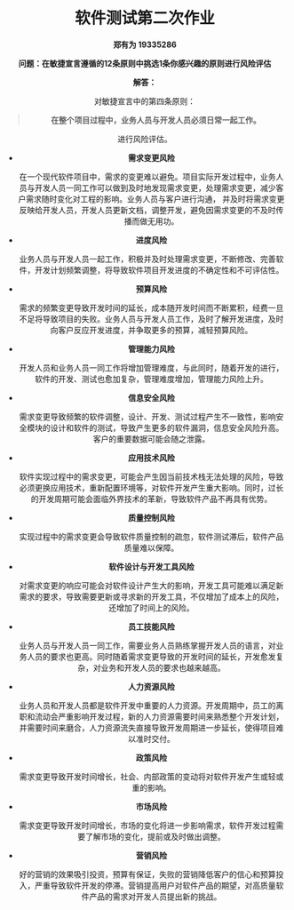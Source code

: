 <center><h1>
    软件测试第二次作业
    </h1></cenetr>
<center><b>郑有为 19335286</b></center>

**问题：在敏捷宣言遵循的12条原则中挑选1条你感兴趣的原则进行风险评估**

**解答：**

对敏捷宣言中的第四条原则：

> **在整个项目过程中，业务人员与开发人员必须日常一起工作。**

进行风险评估。



* **需求变更风险**

  在一个现代软件项目中，需求的变更难以避免。项目实际开发过程中，业务人员与开发人员一同工作可以做到及时地发现需求变更，处理需求变更，减少客户需求随时变化对工程的影响。业务人员与客户进行沟通， 并及时将需求变更反映给开发人员，开发人员更新文档，调整开发，避免因需求变更的不及时传播而做无用功。

  

* **进度风险**

  业务人员与开发人员一起工作，积极并及时处理需求变更，不断修改、完善软件，开发计划频繁调整，将导致软件项目开发进度的不确定性和不可评估性。

* **预算风险**

  需求的频繁变更导致开发时间的延长，成本随开发时间而不断累积，经费一旦不足将导致项目的失败。业务人员与开发人员工作，及时了解开发进度，及时向客户反应开发进度，并争取更多的预算，减轻预算风险。

* **管理能力风险**

  开发人员和业务人员一同工作将增加管理难度，与此同时，随着开发的进行，软件的开发、测试也愈加复杂，管理难度增加，管理能力风险上升。

* **信息安全风险**

  需求变更导致频繁的软件调整，设计、开发、测试过程产生不一致性，影响安全模块的设计和软件的测试，导致产生更多的软件漏洞，信息安全风险升高。客户的重要数据可能会随之泄露。



* **应用技术风险**

  软件实现过程中的需求变更，可能会产生因当前技术栈无法处理的风险，导致必须更换应用技术，重新配置环境等，对软件开发产生重大影响。同时，过长的开发周期可能会面临外界技术的革新，导致软件产品不再具有优势。

* **质量控制风险**

  实现过程中的需求变更会导致软件质量控制的疏忽，软件测试滞后，软件产品质量难以保障。

* **软件设计与开发工具风险**

  对需求变更的响应可能会对软件设计产生大的影响，开发工具可能难以满足新需求的要求，导致需要更新或寻求新的开发工具，不仅增加了成本上的风险，还增加了时间上的风险。

* **员工技能风险**

  业务人员与开发人员一同工作，需要业务人员熟练掌握开发人员的语言，对业务人员的要求也更高。同时随着需求变更导致的开发时间的延长，开发愈发复杂，对业务和开发人员的要求也越来越高。

  

* **人力资源风险**

  业务人员和开发人员都是软件开发中重要的人力资源。开发周期中，员工的离职和流动会严重影响开发过程，新的人力资源需要时间来熟悉整个开发计划，并需要时间来磨合，人力资源流失直接导致开发周期进一步延长，使得项目难以准时交付。

* **政策风险**

  需求变更导致开发时间增长，社会、内部政策的变动将对软件开发产生或轻或重的影响。

* **市场风险**

  需求变更导致开发时间增长，市场的变化将进一步影响需求，软件开发过程需要了解市场的变化，提前或及时做出调整。

* **营销风险**

  好的营销的效果吸引投资，预算有保证，失败的营销降低客户的信心和预算投入，严重导致软件开发的停滞。营销提高用户对软件产品的期望，对高质量软件产品的需求对开发人员提出新的挑战。

